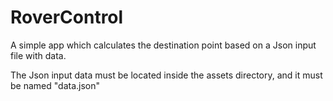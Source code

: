 # RoverControl
A simple app which calculates the destination point based on a Json input file with data.

The Json input data must be located inside the assets directory, and it must be named "data.json"
